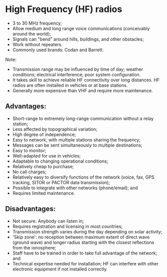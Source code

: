[Title]: # (HF)
[Order]: # (7)

# High Frequency (HF) radios

*	3 to 30 MHz frequency; 
*	Allow medium and long range voice communications (conceivably around the world); 
*	Signals can "bend" around hills, buildings, and other obstacles;
*	Work without repeaters.  
*	Commonly used brands: Codan and Barrett.

Note:

*	Transmission range may be influenced by time of day; weather conditions; electrical interference; poor system configuration. 
*	It takes skill to achieve reliable HF connectivity over long distances. HF radios are often installed in vehicles or at base stations. 
* 	Generally more expensive than VHF and require more maintenance.

## Advantages: 

*   Short-range to extremely long-range communication without a relay station;
*   Less affected by topographical variation;
*   High degree of independence;
*   Easy to network, with multiple stations sharing the frequency;
*   Messages can be sent simultaneously to multiple destinations;
*   Easy to monitor;
*   Well-adapted for use in vehicles;
*   Adaptable to changing operational conditions;
*   Relatively cheap to purchase; 
*	No call charges;
*   Relatively easy to diversify functions of the network (voice, fax, GPS tracking, SITOR or PACTOR data transmission);
*   Possible to integrate with other networks (phone/email); and
*   Requires limited maintenance.

## Disadvantages: 

*   Not secure. Anybody can listen in;
*   Requires registration and licensing in most countries;
*   Transmission strength varies during the day depending on solar activity;
*   'Skip zone': no reception between maximum extent of direct wave (ground wave) and  longer radius starting with the closest reflections from the ionosphere;
*   Staff have to be trained in order to take full advantage of the network; and
*   Technical expertise needed for installation; HF can interfere with other electronic equipment if not installed correctly.
